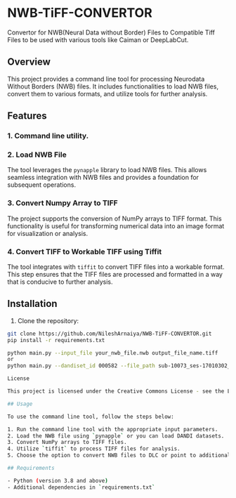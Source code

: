 # NWB-TiFF-CONVERTOR
Convertor for NWB(Neural Data without Border) Files to Compatible Tiff Files to be used with various tools like Caiman or DeepLabCut. 
## Overview

This project provides a command line tool for processing Neurodata Without Borders (NWB) files. It includes functionalities to load NWB files, convert them to various formats, and utilize tools for further analysis.

## Features
### 1. Command line utility. 

### 2. Load NWB File

The tool leverages the `pynapple` library to load NWB files. This allows seamless integration with NWB files and provides a foundation for subsequent operations.

### 3. Convert Numpy Array to TIFF

The project supports the conversion of NumPy arrays to TIFF format. This functionality is useful for transforming numerical data into an image format for visualization or analysis.

### 4. Convert TIFF to Workable TIFF using Tiffit

The tool integrates with `tiffit` to convert TIFF files into a workable format. This step ensures that the TIFF files are processed and formatted in a way that is conducive to further analysis.

## Installation

1. Clone the repository:

```bash
git clone https://github.com/NileshArnaiya/NWB-TiFF-CONVERTOR.git
pip install -r requirements.txt

python main.py --input_file your_nwb_file.nwb output_file_name.tiff
or
python main.py --dandiset_id 000582 --file_path sub-10073_ses-17010302_behavior+ecephys.nwb --output_path output_file.tiff

License

This project is licensed under the Creative Commons License - see the LICENSE.md file for details

## Usage

To use the command line tool, follow the steps below:

1. Run the command line tool with the appropriate input parameters.
2. Load the NWB file using `pynapple` or you can load DANDI datasets.
3. Convert NumPy arrays to TIFF files.
4. Utilize `tiffit` to process TIFF files for analysis.
5. Choose the option to convert NWB files to DLC or point to additional tools in the NWB ecosystem.

## Requirements

- Python (version 3.8 and above)
- Additional dependencies in `requirements.txt`


